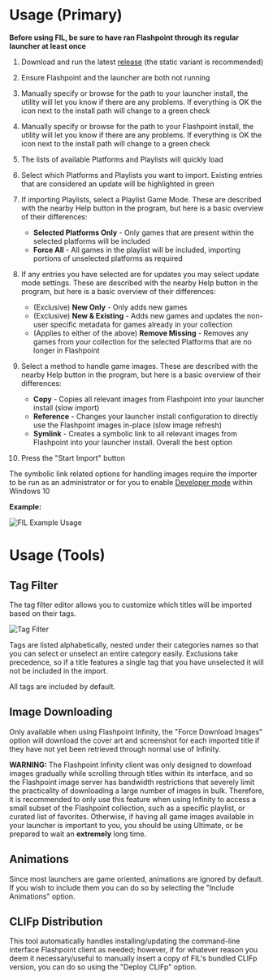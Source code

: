 # Usage (Primary)

 **Before using FIL, be sure to have ran Flashpoint through its regular launcher at least once**

 1. Download and run the latest [release](https://github.com/oblivioncth/FIL/releases) (the static variant is recommended)
 2. Ensure Flashpoint and the launcher are both not running
 3. Manually specify or browse for the path to your launcher install, the utility will let you know if there are any problems. If everything is OK the icon next to the install path will change to a green check
 4. Manually specify or browse for the path to your Flashpoint install, the utility will let you know if there are any problems. If everything is OK the icon next to the install path will change to a green check
 5. The lists of available Platforms and Playlists will quickly load
 6. Select which Platforms and Playlists you want to import. Existing entries that are considered an update will be highlighted in green
 7. If importing Playlists, select a Playlist Game Mode. These are described with the nearby Help button in the program, but here is a basic overview of their differences:
	 - **Selected Platforms Only** - Only games that are present within the selected platforms will be included
	 - **Force All** - All games in the playlist will be included, importing portions of unselected platforms as required
 8. If any entries you have selected are for updates you may select update mode settings. These are described with the nearby Help button in the program, but here is a basic overview of their differences:
    - (Exclusive) **New Only** - Only adds new games
    - (Exclusive) **New & Existing** - Adds new games and updates the non-user specific metadata for games already in your collection
    - (Applies to either of the above) **Remove Missing** - Removes any games from your collection for the selected Platforms that are no longer in Flashpoint
 9. Select a method to handle game images. These are described with the nearby Help button in the program, but here is a basic overview of their differences:
    - **Copy** - Copies all relevant images from Flashpoint into your launcher install (slow import)
    - **Reference** - Changes your launcher install configuration to directly use the Flashpoint images in-place (slow image refresh)
    - **Symlink** - Creates a symbolic link to all relevant images from Flashpoint into your launcher install. Overall the best option

 10. Press the "Start Import" button

The symbolic link related options for handling images require the importer to be run as an administrator or for you to enable [Developer mode](https://www.howtogeek.com/292914/what-is-developer-mode-in-windows-10/#:~:text=How%20to%20Enable%20Developer%20Mode,be%20put%20into%20Developer%20Mode.) within Windows 10

**Example:**

![FIL Example Usage](docs/images/main_window.png)

# Usage (Tools)

## Tag Filter
The tag filter editor allows you to customize which titles will be imported based on their tags.

![Tag Filter](docs/images/tag_filter.png)

Tags are listed alphabetically, nested under their categories names so that you can select or unselect an entire category easily. Exclusions take precedence, so if a title features a single tag that you have unselected it will not be included in the import.

All tags are included by default.

## Image Downloading
Only available when using Flashpoint Infinity, the "Force Download Images" option will download the cover art and screenshot for each imported title if they have not yet been retrieved through normal use of Infinity.

**WARNING:** The Flashpoint Infinity client was only designed to download images gradually while scrolling through titles within its interface, and so the Flashpoint image server has bandwidth restrictions that severely limit the practicality of downloading a large number of images in bulk. Therefore, it is recommended to only use this feature when using Infinity to access a small subset of the Flashpoint collection, such as a specific playlist, or curated list of favorites. Otherwise, if having all game images available in your launcher is important to you, you should be using Ultimate, or be prepared to wait an **extremely** long time.

## Animations
Since most launchers are game oriented, animations are ignored by default. If you wish to include them you can do so by selecting the "Include Animations" option.

## CLIFp Distribution
This tool automatically handles installing/updating the command-line interface Flashpoint client as needed; however, if for whatever reason you deem it necessary/useful to manually insert a copy of FIL's bundled CLIFp version, you can do so using the "Deploy CLIFp" option.
